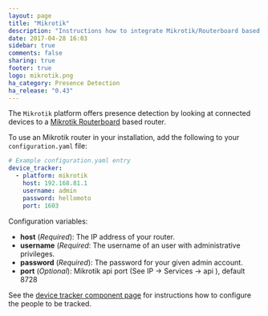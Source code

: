 ```yaml
---
layout: page
title: "Mikrotik"
description: "Instructions how to integrate Mikrotik/Routerboard based routers into Home Assistant."
date: 2017-04-28 16:03
sidebar: true
comments: false
sharing: true
footer: true
logo: mikrotik.png
ha_category: Presence Detection
ha_release: "0.43"
---
```



The `Mikrotik` platform offers presence detection by looking at connected devices to a [Mikrotik Routerboard](http://routerboard.com) based router.

To use an Mikrotik router in your installation, add the following to your `configuration.yaml` file:

```yaml
# Example configuration.yaml entry
device_tracker:
  - platform: mikrotik
    host: 192.168.81.1
    username: admin
    password: hellomoto
    port: 1603
```

Configuration variables:

- **host** (*Required*): The IP address of your router.
- **username** (*Required*: The username of an user with administrative privileges.
- **password** (*Required*): The password for your given admin account.
- **port** (*Optional*): Mikrotik api port (See IP -> Services -> api ), default 8728

See the [device tracker component page](/components/device_tracker/) for instructions how to configure the people to be tracked.

